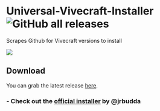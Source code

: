 # Universal-Vivecraft-Installer ![GitHub all releases](https://img.shields.io/github/downloads/Bluscream/Universal-Vivecraft-Installer/total)

Scrapes Github for Vivecraft versions to install

<img src="https://i.imgur.com/jXu5CZ8.png">

## Download

You can grab the latest release [here](https://github.com/Bluscream/Universal-Vivecraft-Installer/releases).

### - Check out the [official installer](https://cdn.discordapp.com/attachments/195502278508150784/923767110814040135/VivecraftInstaller.exe) by @jrbudda
